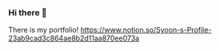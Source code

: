 ### Hi there 👋

There is my portfolio! 
https://www.notion.so/Syoon-s-Profile-23ab9cad3c864ae8b2d11aa870ee073a

<!--
**syoon6682/syoon6682** is a ✨ _special_ ✨ repository because its `README.md` (this file) appears on your GitHub profile.

Here are some ideas to get you started:

- 🔭 I’m currently working on ...
- 🌱 I’m currently learning ...
- 👯 I’m looking to collaborate on ...
- 🤔 I’m looking for help with ...
- 💬 Ask me about ...
- 📫 How to reach me: ...
- 😄 Pronouns: ...
- ⚡ Fun fact: ...
-->
